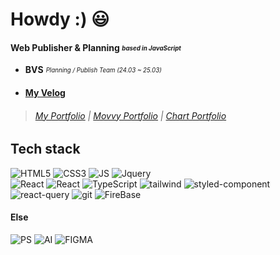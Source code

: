 # Howdy :) 😃

#### Web Publisher & Planning _<sub><sup>based in JavaScript</sup></sub>_
- **BVS** _<sub><sup>Planning / Publish Team (24.03 ~ 25.03)</sup></sub>_

- #### [My Velog](https://velog.io/@sjndowair/posts)<br />


> ###### [My Portfolio](https://sjndowair.github.io/little-space-sov) | [Movvy Portfolio](https://sjndowair.github.io/movvy) | [Chart Portfolio](https://sjndowair.github.io/rainyday/)

## Tech stack
![HTML5](https://img.shields.io/badge/HTML5-E34F26?style=flat-square&logo=HTML5&logoColor=white)
![CSS3](https://img.shields.io/badge/CSS3-1572B6?style=flat-square&logo=CSS3&logoColor=white)
![JS](https://img.shields.io/badge/JavaScript-F7DF1E?style=flat-square&logo=JavaScript&logoColor=black)
![Jquery](https://img.shields.io/badge/jquery-3081f7?style=flat-square&logo=Jquery&logoColor=white)
<br/>
![React](https://img.shields.io/badge/React-20232A?style=flat-square&logo=react&logoColor=61DAFB)
![React](https://img.shields.io/badge/Next-20232A?style=flat-square&logo=react&logoColor=61DAFB)
![TypeScript](https://img.shields.io/badge/TypeScript-007ACC?style=flat-square&logo=typescript&logoColor=white)
![tailwind](https://img.shields.io/badge/Tailwind_CSS-38B2AC?style=flat-square&logo=tailwind-css&logoColor=white)
![styled-component](https://img.shields.io/badge/styled--components-DB7093?style=flat-square&logo=styled-components&logoColor=white)
![react-query](https://img.shields.io/badge/React_Query-0F0F9F?style=flat-square&logo=reactquery)
![git](https://img.shields.io/badge/git-fff?style=flat-square&logo=Git)
![FireBase](https://img.shields.io/badge/Firebase-039BE5?style=flat-square&logo=Firebase&logoColor=white)

#### Else
![PS](https://img.shields.io/badge/adobe%20photoshop-31A8FF?style=flat-square&logo=adobephotoshop&logoColor=white)
![AI](https://img.shields.io/badge/adobe%20illustrator-FF9A00?style=flat-square&logo=adobeillustrator&logoColor=white)
![FIGMA](https://img.shields.io/badge/figma-FF5533?style=flat-square&logo=figma&logoColor=white)

